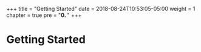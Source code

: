 +++
title = "Getting Started"
date = 2018-08-24T10:53:05-05:00
weight = 1
chapter = true
pre = "<b>0. </b>"
+++

# Getting Started

